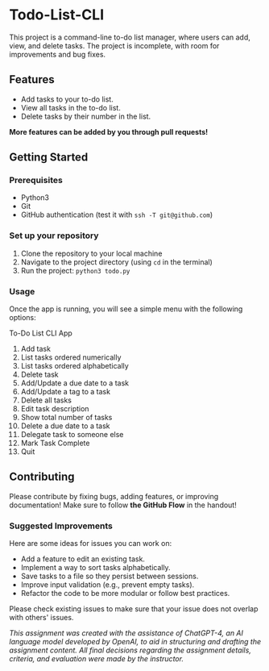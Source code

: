 # Todo-List-CLI
This project is a command-line to-do list manager, where users can add, view, and delete tasks. The project is incomplete, with room for improvements and bug fixes.

## Features
- Add tasks to your to-do list.
- View all tasks in the to-do list.
- Delete tasks by their number in the list.

**More features can be added by you through pull requests!**

## Getting Started
### Prerequisites
- Python3
- Git
- GitHub authentication (test it with `ssh -T git@github.com`)

### Set up your repository
1. Clone the repository to your local machine
2. Navigate to the project directory (using `cd` in the terminal)
3. Run the project: `python3 todo.py`

### Usage
Once the app is running, you will see a simple menu with the following options:

To-Do List CLI App
1. Add task
2. List tasks ordered numerically
3. List tasks ordered alphabetically
4. Delete task
5. Add/Update a due date to a task
6. Add/Update a tag to a task
7. Delete all tasks
8. Edit task description
9. Show total number of tasks
10. Delete a due date to a task
11. Delegate task to someone else
12. Mark Task Complete
13. Quit

## Contributing
Please contribute by fixing bugs, adding features, or improving documentation! Make sure to follow **the GitHub Flow** in the handout!

### Suggested Improvements
Here are some ideas for issues you can work on:

- Add a feature to edit an existing task.
- Implement a way to sort tasks alphabetically.
- Save tasks to a file so they persist between sessions.
- Improve input validation (e.g., prevent empty tasks).
- Refactor the code to be more modular or follow best practices.

Please check existing issues to make sure that your issue does not overlap with others' issues. 


*This assignment was created with the assistance of ChatGPT-4, an AI language model developed by OpenAI, to aid in structuring and drafting the assignment content. All final decisions regarding the assignment details, criteria, and evaluation were made by the instructor.*